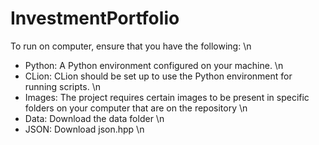 # InvestmentPortfolio

To run on computer, ensure that you have the following: \n
- Python: A Python environment configured on your machine. \n
- CLion: CLion should be set up to use the Python environment for running scripts. \n
- Images: The project requires certain images to be present in specific folders on your computer that are on the repository \n
- Data: Download the data folder \n
- JSON: Download json.hpp \n
